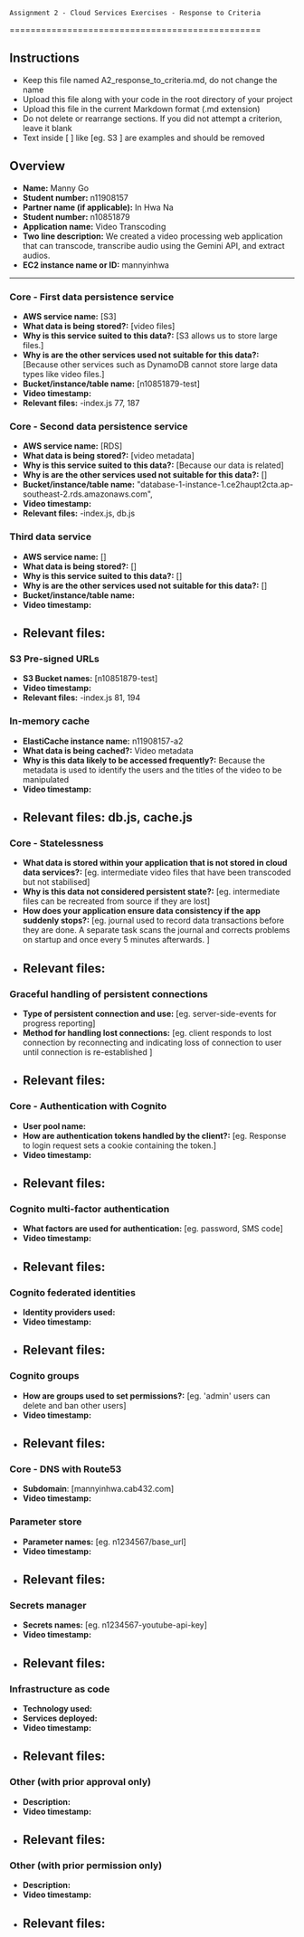     Assignment 2 - Cloud Services Exercises - Response to Criteria

================================================

## Instructions

- Keep this file named A2_response_to_criteria.md, do not change the name
- Upload this file along with your code in the root directory of your project
- Upload this file in the current Markdown format (.md extension)
- Do not delete or rearrange sections. If you did not attempt a criterion, leave it blank
- Text inside [ ] like [eg. S3 ] are examples and should be removed

## Overview

- **Name:** Manny Go
- **Student number:** n11908157
- **Partner name (if applicable):** In Hwa Na
- **Student number:** n10851879
- **Application name:** Video Transcoding
- **Two line description:** We created a video processing web application that can transcode, transcribe audio using the Gemini API, and extract audios.
- **EC2 instance name or ID:** mannyinhwa

---

### Core - First data persistence service

- **AWS service name:** [S3]
- **What data is being stored?:** [video files]
- **Why is this service suited to this data?:** [S3 allows us to store large files.]
- **Why is are the other services used not suitable for this data?:** [Because other services such as DynamoDB cannot store large data types like video files.]
- **Bucket/instance/table name:** [n10851879-test]
- **Video timestamp:**
- **Relevant files:**
  -index.js 77, 187

### Core - Second data persistence service

- **AWS service name:** [RDS]
- **What data is being stored?:** [video metadata]
- **Why is this service suited to this data?:** [Because our data is related]
- **Why is are the other services used not suitable for this data?:** []
- **Bucket/instance/table name:** "database-1-instance-1.ce2haupt2cta.ap-southeast-2.rds.amazonaws.com",
- **Video timestamp:**
- **Relevant files:**
  -index.js, db.js

### Third data service

- **AWS service name:** []
- **What data is being stored?:** []
- **Why is this service suited to this data?:** []
- **Why is are the other services used not suitable for this data?:** []
- **Bucket/instance/table name:**
- **Video timestamp:**
- ## **Relevant files:**

### S3 Pre-signed URLs

- **S3 Bucket names:** [n10851879-test]
- **Video timestamp:**
- **Relevant files:**
  -index.js 81, 194

### In-memory cache

- **ElastiCache instance name:** n11908157-a2
- **What data is being cached?:** Video metadata
- **Why is this data likely to be accessed frequently?:** Because the metadata is used to identify the users and the titles of the video to be manipulated
- **Video timestamp:**
- ## **Relevant files:** db.js, cache.js

### Core - Statelessness

- **What data is stored within your application that is not stored in cloud data services?:** [eg. intermediate video files that have been transcoded but not stabilised]
- **Why is this data not considered persistent state?:** [eg. intermediate files can be recreated from source if they are lost]
- **How does your application ensure data consistency if the app suddenly stops?:** [eg. journal used to record data transactions before they are done. A separate task scans the journal and corrects problems on startup and once every 5 minutes afterwards. ]
- ## **Relevant files:**

### Graceful handling of persistent connections

- **Type of persistent connection and use:** [eg. server-side-events for progress reporting]
- **Method for handling lost connections:** [eg. client responds to lost connection by reconnecting and indicating loss of connection to user until connection is re-established ]
- ## **Relevant files:**

### Core - Authentication with Cognito

- **User pool name:**
- **How are authentication tokens handled by the client?:** [eg. Response to login request sets a cookie containing the token.]
- **Video timestamp:**
- ## **Relevant files:**

### Cognito multi-factor authentication

- **What factors are used for authentication:** [eg. password, SMS code]
- **Video timestamp:**
- ## **Relevant files:**

### Cognito federated identities

- **Identity providers used:**
- **Video timestamp:**
- ## **Relevant files:**

### Cognito groups

- **How are groups used to set permissions?:** [eg. 'admin' users can delete and ban other users]
- **Video timestamp:**
- ## **Relevant files:**

### Core - DNS with Route53

- **Subdomain**: [mannyinhwa.cab432.com]
- **Video timestamp:**

### Parameter store

- **Parameter names:** [eg. n1234567/base_url]
- **Video timestamp:**
- ## **Relevant files:**

### Secrets manager

- **Secrets names:** [eg. n1234567-youtube-api-key]
- **Video timestamp:**
- ## **Relevant files:**

### Infrastructure as code

- **Technology used:**
- **Services deployed:**
- **Video timestamp:**
- ## **Relevant files:**

### Other (with prior approval only)

- **Description:**
- **Video timestamp:**
- ## **Relevant files:**

### Other (with prior permission only)

- **Description:**
- **Video timestamp:**
- ## **Relevant files:**
